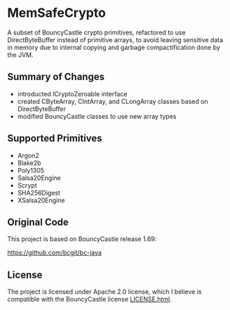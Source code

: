 # MemSafeCrypto

A subset of BouncyCastle crypto primitives, refactored to use DirectByteBuffer
instead of primitive arrays, to avoid leaving sensitive data in memory due to internal
copying and garbage compactification done by the JVM.


## Summary of Changes

- introducted ICryptoZeroable interface
- created CByteArray, CIntArray, and CLongArray classes based on DirectByteBuffer
- modified BouncyCastle classes to use new array types


## Supported Primitives

- Argon2
- Blake2b
- Poly1305
- Salsa20Engine
- Scrypt
- SHA256Digest
- XSalsa20Engine


## Original Code

This project is based on BouncyCastle release 1.69:

https://github.com/bcgit/bc-java


## License

The project is licensed under Apache 2.0 license, which I believe is compatible with the BouncyCastle license 
[LICENSE.html](src/goryachev/memsafecrypto/bc/LICENSE.html).